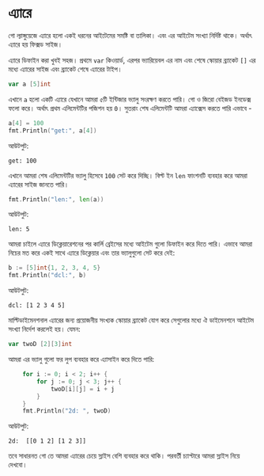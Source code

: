 # এ্যারে

গো ল্যাঙ্গুয়েজে এ্যারে হলো একই ধরনের আইটেমের সমষ্টি বা তালিকা। এবং এর আইটেম সংখ্যা নির্দিষ্ট থাকে। অর্থাৎ এ্যারে হয় ফিক্সড সাইজ। 

এ্যারে ডিফাইন করা খুবই সহজ। প্রথমে `var` কিওয়ার্ড, এরপর ভ্যারিয়েবল এর নাম এবং শেষে স্কোয়ার ব্র্যাকেট `[]` এর মধ্যে এ্যারের সাইজ এবং ব্র্যাকেট শেষে এ্যারের টাইপ। 

```go
var a [5]int
```
এখানে `a` হলো একটি এ্যারে যেখানে আমরা ৫টি ইন্টিজার ভ্যালু সংরক্ষণ করতে পারি। গো ও জিরো বেইজড ইনডেক্স ফলো করে। অর্থাৎ প্রথম এলিমেন্টটির পজিশন হয় `0`। সুতরাং শেষ এলিমেন্টটি আমরা এ্যাক্সেস করতে পারি এভাবে - 

```go
a[4] = 100
fmt.Println("get:", a[4])
```
আউটপুট:  
```
get: 100
```

এখানে আমরা শেষ এলিমেন্টটির ভ্যালু হিসেবে `100` সেট করে দিচ্ছি। বিল্ট ইন `len` ফাংশনটি ব্যবহার করে আমরা এ্যারের সাইজ জানতে পারি। 

```go
fmt.Println("len:", len(a))
```

আউটপুট:
```
len: 5
```

আমরা চাইলে এ্যারে ডিক্লেয়ারেশনের পর কার্লি ব্রেইসের মধ্যে আইটেম গুলো ডিফাইন করে দিতে পারি। এভাবে আমরা নিচের মত করে একই সাথে এ্যারে ডিক্লেয়ার এবং তার ভ্যালুগুলো সেট করে দেই: 

```go
b := [5]int{1, 2, 3, 4, 5}
fmt.Println("dcl:", b)
```

আউটপুট:  
```
dcl: [1 2 3 4 5]
```

মাল্টিডাইমেনশনাল এ্যারের জন্য প্রয়োজনীয় সংখ্যক স্কোয়ার ব্র্যাকেট যোগ করে সেগুলোর মধ্যে ঐ ডাইমেনশনে আইটেম সংখ্যা নির্দেশ করলেই হয়। যেমন: 

```go
var twoD [2][3]int
```

আমরা এর ভ্যালু গুলো ফর লুপ ব্যবহার করে এ্যাসাইন করে দিতে পারি:

```go
	for i := 0; i < 2; i++ {
        for j := 0; j < 3; j++ {
            twoD[i][j] = i + j
        }
    }
    fmt.Println("2d: ", twoD)
```
আউটপুট:  
```
2d:  [[0 1 2] [1 2 3]]
```

তবে সাধারনত গো তে আমরা এ্যারের চেয়ে স্লাইস বেশি ব্যবহার করে থাকি। পরবর্তী চ্যাপ্টারে আমরা স্লাইস নিয়ে দেখবো। 